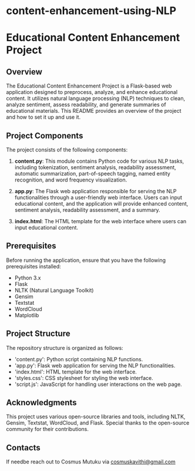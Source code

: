 # content-enhancement-using-NLP
# Educational Content Enhancement Project

## Overview

The Educational Content Enhancement Project is a Flask-based web application designed to preprocess, analyze, and enhance educational content. It utilizes natural language processing (NLP) techniques to clean, analyze sentiment, assess readability, and generate summaries of educational materials. This README provides an overview of the project and how to set it up and use it.

## Project Components

The project consists of the following components:

1. **content.py**: This module contains Python code for various NLP tasks, including tokenization, sentiment analysis, readability assessment, automatic summarization, part-of-speech tagging, named entity recognition, and word frequency visualization.

2. **app.py**: The Flask web application responsible for serving the NLP functionalities through a user-friendly web interface. Users can input educational content, and the application will provide enhanced content, sentiment analysis, readability assessment, and a summary.

3. **index.html**: The HTML template for the web interface where users can input educational content.

## Prerequisites

Before running the application, ensure that you have the following prerequisites installed:

- Python 3.x
- Flask
- NLTK (Natural Language Toolkit)
- Gensim
- Textstat
- WordCloud
- Matplotlib


## Project Structure
The repository structure is organized as follows:

- 'content.py': Python script containing NLP functions.
- 'app.py': Flask web application for serving the NLP functionalities.
- 'index.html': HTML template for the web interface.
- 'styles.css': CSS stylesheet for styling the web interface.
- 'script.js': JavaScript for handling user interactions on the web page.

## Acknowledgments
This project uses various open-source libraries and tools, including NLTK, Gensim, Textstat, WordCloud, and Flask. Special thanks to the open-source community for their contributions.

## Contacts
If needbe reach out to Cosmus Mutuku via cosmuskavithi@gmail.com
